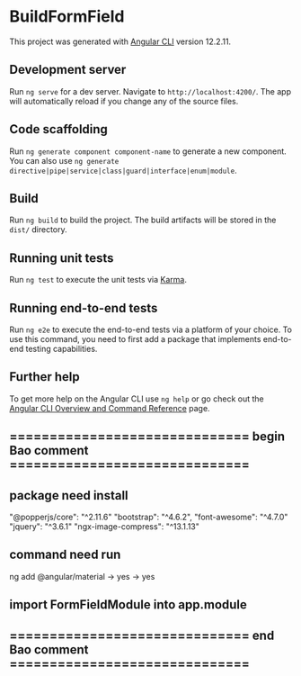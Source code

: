 # BuildFormField

This project was generated with [Angular CLI](https://github.com/angular/angular-cli) version 12.2.11.

## Development server

Run `ng serve` for a dev server. Navigate to `http://localhost:4200/`. The app will automatically reload if you change any of the source files.

## Code scaffolding

Run `ng generate component component-name` to generate a new component. You can also use `ng generate directive|pipe|service|class|guard|interface|enum|module`.

## Build

Run `ng build` to build the project. The build artifacts will be stored in the `dist/` directory.

## Running unit tests

Run `ng test` to execute the unit tests via [Karma](https://karma-runner.github.io).

## Running end-to-end tests

Run `ng e2e` to execute the end-to-end tests via a platform of your choice. To use this command, you need to first add a package that implements end-to-end testing capabilities.

## Further help

To get more help on the Angular CLI use `ng help` or go check out the [Angular CLI Overview and Command Reference](https://angular.io/cli) page.

## ============================== begin Bao comment ==============================

## package need install

"@popperjs/core": "^2.11.6"
"bootstrap": "^4.6.2",
"font-awesome": "^4.7.0"
"jquery": "^3.6.1"
"ngx-image-compress": "^13.1.13"

## command need run

ng add @angular/material -> yes -> yes

## import FormFieldModule into app.module

## ============================== end Bao comment ==============================

